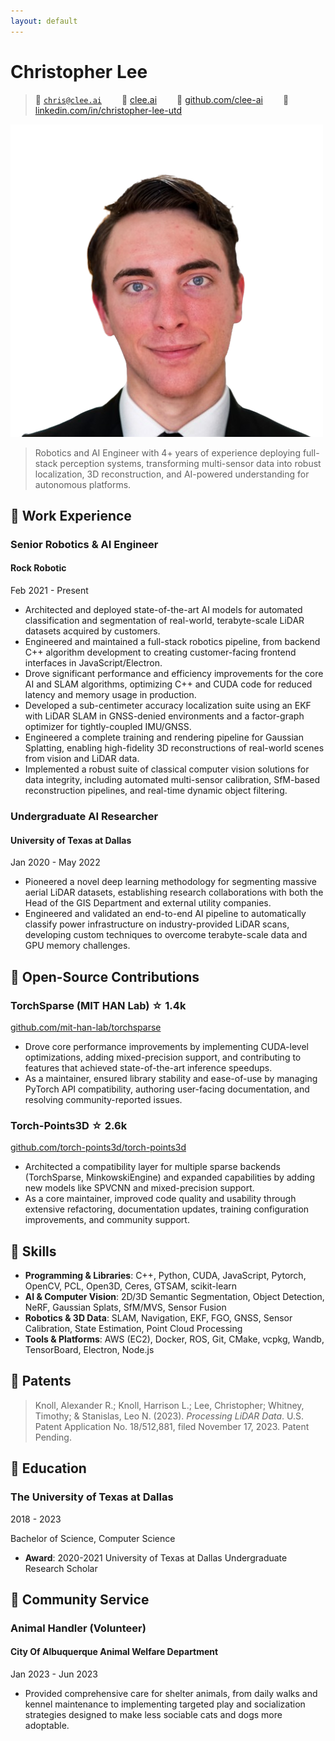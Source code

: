 ```yaml
---
layout: default
---
```


<link rel="stylesheet" href="assets/css/main.css">
<link rel="stylesheet" href="assets/css/lapis-cv-serif.css">

# Christopher Lee

> <span alt="icon">&#xe7ca;</span> <a href="mailto:chris@clee.ai">`chris@clee.ai`</a>&emsp;&emsp; <span alt="icon">&#xe69c;</span> <a href="https://clee.ai">clee.ai</a>&emsp;&emsp; <span alt="icon">&#xe600;</span> <a href="https://github.com/clee-ai">github.com/clee-ai</a>&emsp;&emsp; <span alt="icon">&#xe6b3;</span> <a href="https://www.linkedin.com/in/christopher-lee-utd/">linkedin.com/in/christopher-lee-utd</a>

<img alt="avatar" src="headshot.png" style="background-color: var(--border-color);">

> Robotics and AI Engineer with 4+ years of experience deploying full-stack perception systems, transforming multi-sensor data into robust localization, 3D reconstruction, and AI-powered understanding for autonomous platforms.

## &#xe618; Work Experience

<div alt="entry-title">
    <h3>Senior Robotics & AI Engineer</h3>
    <h4>Rock Robotic</h4>
    <p>Feb 2021 - Present</p>
</div>

- Architected and deployed state-of-the-art AI models for automated classification and segmentation of real-world, terabyte-scale LiDAR datasets acquired by customers.
- Engineered and maintained a full-stack robotics pipeline, from backend C++ algorithm development to creating customer-facing frontend interfaces in JavaScript/Electron.
- Drove significant performance and efficiency improvements for the core AI and SLAM algorithms, optimizing C++ and CUDA code for reduced latency and memory usage in production.
- Developed a sub-centimeter accuracy localization suite using an EKF with LiDAR SLAM in GNSS-denied environments and a factor-graph optimizer for tightly-coupled IMU/GNSS. 
- Engineered a complete training and rendering pipeline for Gaussian Splatting, enabling high-fidelity 3D reconstructions of real-world scenes from vision and LiDAR data.
- Implemented a robust suite of classical computer vision solutions for data integrity, including automated multi-sensor calibration, SfM-based reconstruction pipelines, and real-time dynamic object filtering.

<div alt="entry-title">
    <h3>Undergraduate AI Researcher</h3>
    <h4>University of Texas at Dallas</h4>
    <p>Jan 2020 - May 2022</p>
</div>

- Pioneered a novel deep learning methodology for segmenting massive aerial LiDAR datasets, establishing research collaborations with both the Head of the GIS Department and external utility companies.
- Engineered and validated an end-to-end AI pipeline to automatically classify power infrastructure on industry-provided LiDAR scans, developing custom techniques to overcome terabyte-scale data and GPU memory challenges.

## &#xe635; Open-Source Contributions

<div alt="entry-title">
    <h3>TorchSparse (MIT HAN Lab) ☆ 1.4k</h3>
    <a href="https://github.com/mit-han-lab/torchsparse">github.com/mit-han-lab/torchsparse</a>
</div>

- Drove core performance improvements by implementing CUDA-level optimizations, adding mixed-precision support, and contributing to features that achieved state-of-the-art inference speedups.
- As a maintainer, ensured library stability and ease-of-use by managing PyTorch API compatibility, authoring user-facing documentation, and resolving community-reported issues.

<div alt="entry-title">
    <h3>Torch-Points3D ☆ 2.6k</h3>
    <a href="https://github.com/torch-points3d/torch-points3d">github.com/torch-points3d/torch-points3d</a>
</div>

- Architected a compatibility layer for multiple sparse backends (TorchSparse, MinkowskiEngine) and expanded capabilities by adding new models like SPVCNN and mixed-precision support.
- As a core maintainer, improved code quality and usability through extensive refactoring, documentation updates, training configuration improvements, and community support.

## &#xecfa; Skills

- **Programming & Libraries**: C++, Python, CUDA, JavaScript, Pytorch, OpenCV, PCL, Open3D, Ceres, GTSAM, scikit-learn
- **AI & Computer Vision**: 2D/3D Semantic Segmentation, Object Detection, NeRF, Gaussian Splats, SfM/MVS, Sensor Fusion
- **Robotics & 3D Data**: SLAM, Navigation, EKF, FGO, GNSS, Sensor Calibration, State Estimation, Point Cloud Processing
- **Tools & Platforms**: AWS (EC2), Docker, ROS, Git, CMake, vcpkg, Wandb, TensorBoard, Electron, Node.js

## &#xe603; Patents

> Knoll, Alexander R.; Knoll, Harrison L.; Lee, Christopher; Whitney, Timothy; & Stanislas, Leo N. (2023). *Processing LiDAR Data*. U.S. Patent Application No. 18/512,881, filed November 17, 2023. Patent Pending.

## &#xe80c; Education

<div alt="entry-title">
    <h3>The University of Texas at Dallas</h3>
    <p>2018 - 2023</p>
</div>

Bachelor of Science, Computer Science

- **Award**: 2020-2021 University of Texas at Dallas Undergraduate Research Scholar

## &#xe8b5; Community Service

<div alt="entry-title">
    <h3>Animal Handler (Volunteer)</h3>
    <h4>City Of Albuquerque Animal Welfare Department</h4>
    <p>Jan 2023 - Jun 2023</p>
</div>

- Provided comprehensive care for shelter animals, from daily walks and kennel maintenance to implementing targeted play and socialization strategies designed to make less sociable cats and dogs more adoptable.